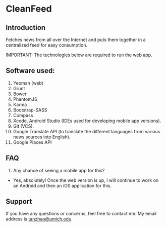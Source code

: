CleanFeed
=========

Introduction
------------
Fetches news from all over the Internet and puts them together in a centralized
feed for easy consumption.

IMPORTANT: The technologies below are required to run the web app.

Software used:
-----------------
1. Yeoman (web)
2. Grunt
3. Bower
4. PhantomJS
5. Karma
6. Bootstrap-SASS
7. Compass
8. Xcode, Android Studio (IDEs used for developing mobile app versions).
9. Git (VCS).
10. Google Translate API (to translate the different languages from various news
sources into English).
11. Google Places API

FAQ
---
1. Any chance of seeing a mobile app for this? 
- Yes, absolutely! Once the web version is up, I will continue to work on an Android
and then an iOS application for this.

Support
-------
If you have any questions or concerns, feel free to contact me. My email address
is tanzhao@umich.edu
